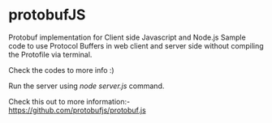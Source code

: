 # protobufJS

Protobuf implementation for Client side Javascript and Node.js
Sample code to use Protocol Buffers in web client and server side without compiling the Protofile via terminal.

Check the codes to more info :)

Run the server using *node server.js* command.

Check this out to more information:-
  https://github.com/protobufjs/protobuf.js
